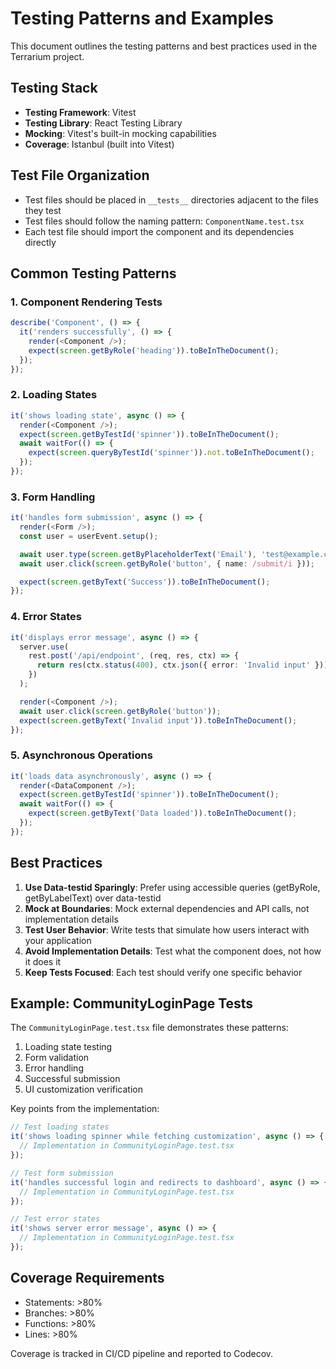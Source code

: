 # Testing Patterns and Examples

This document outlines the testing patterns and best practices used in the Terrarium project.

## Testing Stack

- **Testing Framework**: Vitest
- **Testing Library**: React Testing Library
- **Mocking**: Vitest's built-in mocking capabilities
- **Coverage**: Istanbul (built into Vitest)

## Test File Organization

- Test files should be placed in `__tests__` directories adjacent to the files they test
- Test files should follow the naming pattern: `ComponentName.test.tsx`
- Each test file should import the component and its dependencies directly

## Common Testing Patterns

### 1. Component Rendering Tests

```typescript
describe('Component', () => {
  it('renders successfully', () => {
    render(<Component />);
    expect(screen.getByRole('heading')).toBeInTheDocument();
  });
});
```

### 2. Loading States

```typescript
it('shows loading state', async () => {
  render(<Component />);
  expect(screen.getByTestId('spinner')).toBeInTheDocument();
  await waitFor(() => {
    expect(screen.queryByTestId('spinner')).not.toBeInTheDocument();
  });
});
```

### 3. Form Handling

```typescript
it('handles form submission', async () => {
  render(<Form />);
  const user = userEvent.setup();

  await user.type(screen.getByPlaceholderText('Email'), 'test@example.com');
  await user.click(screen.getByRole('button', { name: /submit/i }));

  expect(screen.getByText('Success')).toBeInTheDocument();
});
```

### 4. Error States

```typescript
it('displays error message', async () => {
  server.use(
    rest.post('/api/endpoint', (req, res, ctx) => {
      return res(ctx.status(400), ctx.json({ error: 'Invalid input' }));
    })
  );

  render(<Component />);
  await user.click(screen.getByRole('button'));
  expect(screen.getByText('Invalid input')).toBeInTheDocument();
});
```

### 5. Asynchronous Operations

```typescript
it('loads data asynchronously', async () => {
  render(<DataComponent />);
  expect(screen.getByTestId('spinner')).toBeInTheDocument();
  await waitFor(() => {
    expect(screen.getByText('Data loaded')).toBeInTheDocument();
  });
});
```

## Best Practices

1. **Use Data-testid Sparingly**: Prefer using accessible queries (getByRole, getByLabelText) over data-testid
2. **Mock at Boundaries**: Mock external dependencies and API calls, not implementation details
3. **Test User Behavior**: Write tests that simulate how users interact with your application
4. **Avoid Implementation Details**: Test what the component does, not how it does it
5. **Keep Tests Focused**: Each test should verify one specific behavior

## Example: CommunityLoginPage Tests

The `CommunityLoginPage.test.tsx` file demonstrates these patterns:

1. Loading state testing
2. Form validation
3. Error handling
4. Successful submission
5. UI customization verification

Key points from the implementation:

```typescript
// Test loading states
it('shows loading spinner while fetching customization', async () => {
  // Implementation in CommunityLoginPage.test.tsx
});

// Test form submission
it('handles successful login and redirects to dashboard', async () => {
  // Implementation in CommunityLoginPage.test.tsx
});

// Test error states
it('shows server error message', async () => {
  // Implementation in CommunityLoginPage.test.tsx
});
```

## Coverage Requirements

- Statements: >80%
- Branches: >80%
- Functions: >80%
- Lines: >80%

Coverage is tracked in CI/CD pipeline and reported to Codecov.
